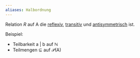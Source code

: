 ```yaml
---
aliases: Halbordnung
---
```


Relation *R* auf A die [reflexiv](Reflexivität.md), [transitiv](Transitivität.md) und [antisymmetrisch](Antisymmetrie.md) ist.

Beispiel:
- Teilbarkeit a | b auf $\mathbb N$ 
- Teilmengen ⊆ auf $\mathcal P$(A)

